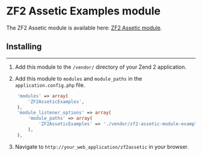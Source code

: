 # ZF2 Assetic Examples module #

The ZF2 Assetic module is available here: [ZF2 Assetic module](https://github.com/magnetronnie/zf2-assetic-module).


## Installing
------

1. Add this module to the `/vendor/` directory of your Zend 2 application.

2. Add this module to `modules` and `module_paths` in the `application.config.php` file.

``` php
   	'modules' => array(
   		'ZF2AsseticExamples',
   	),
   	'module_listener_options' => array(
   		'module_paths' => array(
			'ZF2AsseticExamples' => './vendor/zf2-assetic-module-examples',
   		),
   	),
```

3. Navigate to `http://your_web_application/zf2assetic` in your browser.